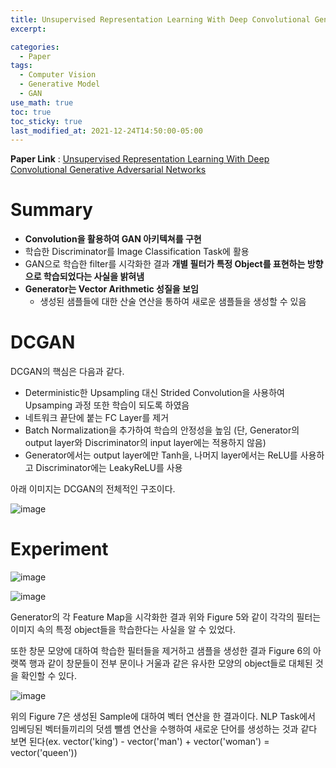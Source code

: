 ```yaml
---
title: Unsupervised Representation Learning With Deep Convolutional Generative Adversarial Networks
excerpt:

categories:
  - Paper
tags:
  - Computer Vision
  - Generative Model
  - GAN
use_math: true
toc: true
toc_sticky: true
last_modified_at: 2021-12-24T14:50:00-05:00
---
```


**Paper Link** : [Unsupervised Representation Learning With Deep Convolutional Generative Adversarial Networks](https://arxiv.org/pdf/1511.06434v2.pdf)

# Summary

* **Convolution을 활용하여 GAN 아키텍쳐를 구현**
* 학습한 Discriminator를 Image Classification Task에 활용
* GAN으로 학습한 filter를 시각화한 결과 **개별 필터가 특정 Object를 표현하는 방향으로 학습되었다는 사실을 밝혀냄**
* **Generator는 Vector Arithmetic 성질을 보임**
  * 생성된 샘플들에 대한 산술 연산을 통하여 새로운 샘플들을 생성할 수 있음
  
# DCGAN

DCGAN의 핵심은 다음과 같다.

* Deterministic한 Upsampling 대신 Strided Convolution을 사용하여 Upsamping 과정 또한 학습이 되도록 하였음
* 네트워크 끝단에 붙는 FC Layer를 제거
* Batch Normalization을 추가하여 학습의 안정성을 높임 (단, Generator의 output layer와 Discriminator의 input layer에는 적용하지 않음)
* Generator에서는 output layer에만 Tanh을, 나머지 layer에서는 ReLU를 사용하고 Discriminator에는 LeakyReLU를 사용

아래 이미지는 DCGAN의 전체적인 구조이다.

![image](https://user-images.githubusercontent.com/25663769/147357998-15819777-9d98-4406-b571-cf4c7fffaee8.png)

# Experiment

![image](https://user-images.githubusercontent.com/25663769/147542066-60414ee2-3ce1-4188-b8f9-3d25c4d6c704.png)

![image](https://user-images.githubusercontent.com/25663769/147542001-216bb239-a6a7-4902-8172-4805f0643c1f.png)

Generator의 각 Feature Map을 시각화한 결과 위와 Figure 5와 같이 각각의 필터는 이미지 속의 특정 object들을 학습한다는 사실을 알 수 있었다.

또한 창문 모양에 대하여 학습한 필터들을 제거하고 샘플을 생성한 결과 Figure 6의 아랫쪽 행과 같이 창문들이 전부 문이나 거울과 같은 유사한 모양의 object들로 대체된 것을 확인할 수 있다.

![image](https://user-images.githubusercontent.com/25663769/147542805-dbcf39f2-12bc-44a1-a316-c3c06bb54406.png)

위의 Figure 7은 생성된 Sample에 대하여 벡터 연산을 한 결과이다. NLP Task에서 임베딩된 벡터들끼리의 덧셈 뺄셈 연산을 수행하여 새로운 단어를 생성하는 것과 같다 보면 된다(ex. vector('king')  - vector('man') + vector('woman') = vector('queen'))

